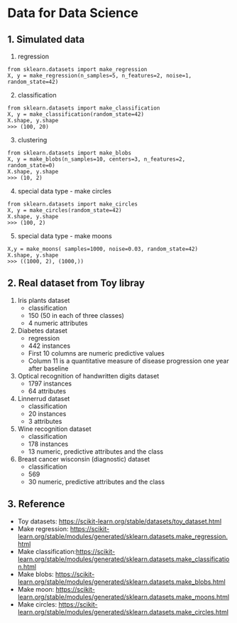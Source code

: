 # Data for Data Science

## 1. Simulated data
1. regression
```
from sklearn.datasets import make_regression
X, y = make_regression(n_samples=5, n_features=2, noise=1, random_state=42)
```
2. classification
```
from sklearn.datasets import make_classification
X, y = make_classification(random_state=42)
X.shape, y.shape
>>> (100, 20)
```
3. clustering
```
from sklearn.datasets import make_blobs
X, y = make_blobs(n_samples=10, centers=3, n_features=2, random_state=0)
X.shape, y.shape
>>> (10, 2)
```
4. special data type - make circles
```
from sklearn.datasets import make_circles
X, y = make_circles(random_state=42)
X.shape, y.shape
>>> (100, 2)
```
5. special data type - make moons
```
X,y = make_moons( samples=1000, noise=0.03, random_state=42)
X.shape, y.shape
>>> ((1000, 2), (1000,))
```
## 2. Real dataset from Toy libray 
1. Iris plants dataset
   - classification
   - 150 (50 in each of three classes)
   - 4 numeric attributes
2. Diabetes dataset
   - regression
   - 442 instances
   - First 10 columns are numeric predictive values
   - Column 11 is a quantitative measure of disease progression one year after baseline
3. Optical recognition of handwritten digits dataset
   - 1797 instances
   - 64 attributes
4. Linnerrud dataset
   - classification
   - 20 instances
   - 3 attributes
5. Wine recognition dataset
   - classification
   - 178 instances
   - 13 numeric, predictive attributes and the class
6. Breast cancer wisconsin (diagnostic) dataset
   - classification
   - 569
   - 30 numeric, predictive attributes and the class

## 3. Reference
- Toy datasets: https://scikit-learn.org/stable/datasets/toy_dataset.html
- Make regression: https://scikit-learn.org/stable/modules/generated/sklearn.datasets.make_regression.html
- Make classification:https://scikit-learn.org/stable/modules/generated/sklearn.datasets.make_classification.html
- Make blobs: https://scikit-learn.org/stable/modules/generated/sklearn.datasets.make_blobs.html
- Make moon: https://scikit-learn.org/stable/modules/generated/sklearn.datasets.make_moons.html
- Make circles: https://scikit-learn.org/stable/modules/generated/sklearn.datasets.make_circles.html

